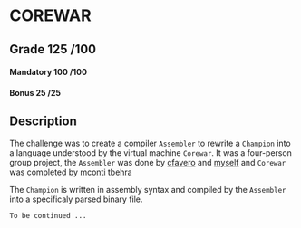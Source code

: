 # COREWAR

## Grade		125	/100

#### Mandatory	100	/100
#### Bonus		25	/25

## Description

The challenge was to create a compiler ```Assembler``` to rewrite a ```Champion``` into a language understood by the virtual machine ```Corewar```.
It was a four-person group project, the ```Assembler``` was done by [cfavero](https://github.com/cfavero) and [myself](https://github.com/mmanley42) and ```Corewar``` was completed by [mconti](https://github.com/m-conti) [tbehra]()

The ```Champion``` is written in assembly syntax and compiled by the ```Assembler``` into a specificaly parsed binary file.

```
To be continued ...
```
